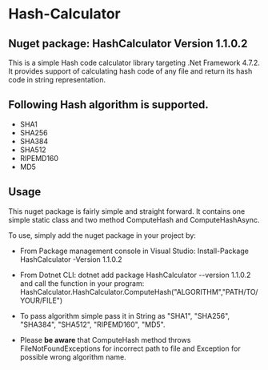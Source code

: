 # Hash-Calculator

## Nuget package: HashCalculator Version 1.1.0.2

This is a simple Hash code calculator library targeting .Net Framework 4.7.2. It provides support of calculating hash code of
any file and return its hash code in string representation.

## Following Hash algorithm is supported.

* SHA1
* SHA256
* SHA384
* SHA512
* RIPEMD160
* MD5

## Usage

 This nuget package is fairly simple and straight forward. It contains one simple static class and two method ComputeHash and ComputeHashAsync.

 To use, simply add the nuget package in your project by:

* From Package management console in Visual Studio: Install-Package HashCalculator -Version 1.1.0.2

* From Dotnet CLI: dotnet add package HashCalculator --version 1.1.0.2
 and call the function in your program: HashCalculator.HashCalculator.ComputeHash("ALGORITHM","PATH/TO/YOUR/FILE")

* To pass algorithm simple pass it in String as "SHA1", "SHA256", "SHA384", "SHA512", "RIPEMD160", "MD5".

* Please **be aware** that ComputeHash method throws FileNotFoundExceptions for incorrect path to file
  and Exception for possible wrong algorithm name.
